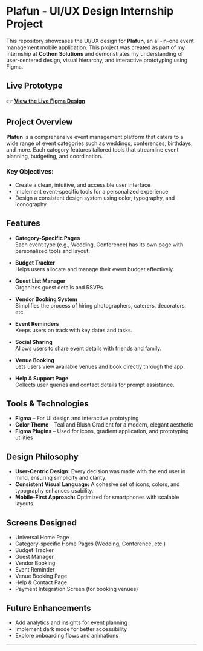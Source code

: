 # Plafun - UI/UX Design Internship Project

This repository showcases the UI/UX design for **Plafun**, an all-in-one event management mobile application. This project was created as part of my internship at **Cothon Solutions** and demonstrates my understanding of user-centered design, visual hierarchy, and interactive prototyping using Figma.

## Live Prototype

👉 [**View the Live Figma Design**](https://www.figma.com/design/0yjkYlT6LOm2cIIa3Ur74q/Plafun?node-id=0-1&t=qX0V7ZgOgCPhI2Md-1)

## Project Overview

**Plafun** is a comprehensive event management platform that caters to a wide range of event categories such as weddings, conferences, birthdays, and more. Each category features tailored tools that streamline event planning, budgeting, and coordination.

### Key Objectives:
- Create a clean, intuitive, and accessible user interface
- Implement event-specific tools for a personalized experience
- Design a consistent design system using color, typography, and iconography

## Features

- **Category-Specific Pages**  
  Each event type (e.g., Wedding, Conference) has its own page with personalized tools and layout.

- **Budget Tracker**  
  Helps users allocate and manage their event budget effectively.

- **Guest List Manager**  
  Organizes guest details and RSVPs.

- **Vendor Booking System**  
  Simplifies the process of hiring photographers, caterers, decorators, etc.

- **Event Reminders**  
  Keeps users on track with key dates and tasks.

- **Social Sharing**  
  Allows users to share event details with friends and family.

- **Venue Booking**  
  Lets users view available venues and book directly through the app.

- **Help & Support Page**  
  Collects user queries and contact details for prompt assistance.

## Tools & Technologies

- **Figma** – For UI design and interactive prototyping  
- **Color Theme** – Teal and Blush Gradient for a modern, elegant aesthetic  
- **Figma Plugins** – Used for icons, gradient application, and prototyping utilities

## Design Philosophy

- **User-Centric Design:** Every decision was made with the end user in mind, ensuring simplicity and clarity.
- **Consistent Visual Language:** A cohesive set of icons, colors, and typography enhances usability.
- **Mobile-First Approach:** Optimized for smartphones with scalable layouts.

## Screens Designed

- Universal Home Page  
- Category-specific Home Pages (Wedding, Conference, etc.)  
- Budget Tracker  
- Guest Manager  
- Vendor Booking  
- Event Reminder  
- Venue Booking Page  
- Help & Contact Page  
- Payment Integration Screen (for booking venues)

## Future Enhancements

- Add analytics and insights for event planning  
- Implement dark mode for better accessibility  
- Explore onboarding flows and animations

---


